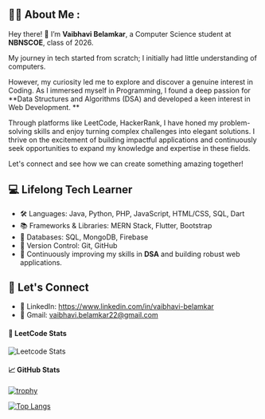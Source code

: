 <div align="center">

  <img src="https://komarev.com/ghpvc/?username=vaibhavibelamkar&style=flat-round&color=red" alt=""/>

</div>

## 🧑‍🎓 About Me  :

Hey there! 👋 
I’m **Vaibhavi Belamkar**, a Computer Science student at **NBNSCOE**, class of 2026.  

My journey in tech started from scratch; I initially had little understanding of computers. 

However, my curiosity led me to explore and discover a genuine interest in Coding. As I immersed myself in Programming, I found a deep passion for **Data Structures and Algorithms (DSA) and developed a keen interest in Web Development. **

Through platforms like LeetCode, HackerRank, I have honed my problem-solving skills and enjoy turning complex challenges into elegant solutions. I thrive on the excitement of building impactful applications and continuously seek opportunities to expand my knowledge and expertise in these fields. 

Let's connect and see how we can create something amazing together! 

## 💻 Lifelong Tech Learner 

- 🛠️ Languages: Java, Python, PHP, JavaScript, HTML/CSS, SQL, Dart  
- 📚 Frameworks & Libraries: MERN Stack, Flutter, Bootstrap  
- 💾 Databases: SQL, MongoDB, Firebase  
- 🔧 Version Control: Git, GitHub  
- 🌟 Continuously improving my skills in **DSA** and building robust web applications.  

## 🔗 Let's Connect  
- 💼 LinkedIn: https://www.linkedin.com/in/vaibhavi-belamkar 
- 📧 Gmail: vaibhavi.belamkar22@gmail.com 

#### 🎯 LeetCode Stats  
![Leetcode Stats](https://leetcard.jacoblin.cool/vaibhavi_belamkar?theme=dark)

#### 📈 GitHub Stats  
[![trophy](https://github-profile-trophy.vercel.app/?username=vaibhavibelamkar&theme=darkhub&row=2&column=3&margin-w=20&margin-h=20)](https://github.com/Sharaneshwar/github-profile-trophy)

[![Top Langs](https://github-readme-stats.vercel.app/api/top-langs/?username=vaibhavibelamkar&layout=compact&theme=tokyonight)](https://github.com/anuraghazra/github-readme-stats)  
